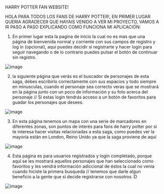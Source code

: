 HARRY POTTER FAN WEBSITE!

HOLA PARA TODOS LOS FANS DE HARRY POTTER!, EN PRIMER LUGAR QUERIA AGRADECER QUE HAYAIS VENIDO A VER MI PROYECTO, VAMOS A IR PASO A PASO EXPLICANDO COMO FUNCIONA MI APLICACIÓN:

1. En primer lugar esta la pagina de inicio la cual no es mas que una página de bienvenida normal y corriente con sus campos de registro y log in (opcional), aqui puedes decidir si registrarte y hacer login para seguir navegando o de lo contrario puedes pulsar el botón de continuar sin registro.

![image](https://github.com/danieskka/Proyecto-Front/assets/129956074/ac383965-8e71-4e50-932a-5c256c643fb7)


2. la siguiente página que verás es el buscador de personajes de esta saga, debes escribirlo correctamente con sus espacios y todo siempre en minusculas, cuando el personaje sea correcto veras que se mostrará en la página junto con un poco de información y su foto acerca del personaje // Si estas login tendrás acceso a un botón de favoritos para guadar los personajes que desees.

![image](https://github.com/danieskka/Proyecto-Front/assets/129956074/58366e64-2594-46be-aa5a-777fee14c9d4)


3. En esta página tenemos un mapa con una serie de marcadores en diferentes zonas, son puntos de interés para fans de harry potter por si te interesa hacer visitas relacionadas a esta saga, como puedes ver la mayoría están en London, Reino Unido ya que la saga proviene de aquí

![image](https://github.com/danieskka/Proyecto-Front/assets/129956074/7a824dde-fba5-460c-838c-b3f51d0ff838)


4. Esta página es para usuarios registrados y login completado, porque aquí se les mostrará aquellos personajes que han seleccionado como favoritos y les vendrá información adiccional de éstos la cual no venia cuando hiciste la primera busqueda // tenemos que darle algun beneficio a la gente que si decide registrarse con nosotros :D

![image](https://github.com/danieskka/Proyecto-Front/assets/129956074/a771a6cc-b9a5-4e5c-8bb2-130f1795e1cb)
